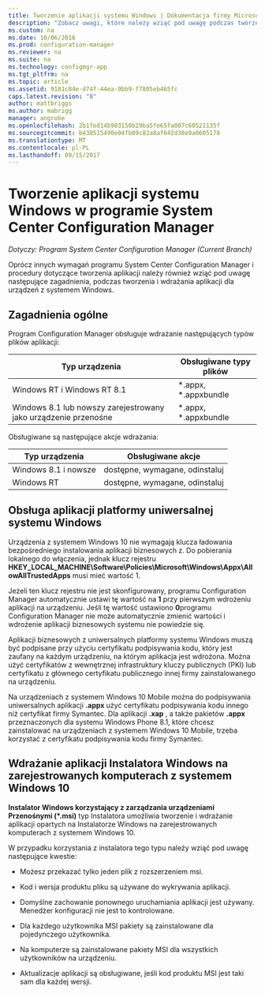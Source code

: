 ```yaml
---
title: Tworzenie aplikacji systemu Windows | Dokumentacja firmy Microsoft
description: "Zobacz uwagi, które należy wziąć pod uwagę podczas tworzenia i wdrażania aplikacji dla urządzeń z systemem Windows."
ms.custom: na
ms.date: 10/06/2016
ms.prod: configuration-manager
ms.reviewer: na
ms.suite: na
ms.technology: configmgr-app
ms.tgt_pltfrm: na
ms.topic: article
ms.assetid: 9181c84e-d74f-44ea-9bb9-f7805eb465fc
caps.latest.revision: "8"
author: mattbriggs
ms.author: mabrigg
manager: angrobe
ms.openlocfilehash: 2b1fed14b903150b29ba5fe65fa007c60521135f
ms.sourcegitcommit: b438515490e04fb09c82a8af642d38e9a0605178
ms.translationtype: MT
ms.contentlocale: pl-PL
ms.lasthandoff: 09/15/2017
---
```

# <a name="create-windows-applications-with-system-center-configuration-manager"></a>Tworzenie aplikacji systemu Windows w programie System Center Configuration Manager

*Dotyczy: Program System Center Configuration Manager (Current Branch)*

Oprócz innych wymagań programu System Center Configuration Manager i procedury dotyczące tworzenia aplikacji należy również wziąć pod uwagę następujące zagadnienia, podczas tworzenia i wdrażania aplikacji dla urządzeń z systemem Windows.  

## <a name="general-considerations"></a>Zagadnienia ogólne  
 Program Configuration Manager obsługuje wdrażanie następujących typów plików aplikacji:  

|Typ urządzenia|Obsługiwane typy plików|  
|-----------------|---------------------|  
|Windows RT i Windows RT 8.1|*.appx, \*.appxbundle|  
|Windows 8.1 lub nowszy zarejestrowany jako urządzenie przenośne|*.appx, \*.appxbundle|  

 Obsługiwane są następujące akcje wdrażania:  

|Typ urządzenia|Obsługiwane akcje|  
|-----------------|-----------------------|  
|Windows 8.1 i nowsze|dostępne, wymagane, odinstaluj|  
|Windows RT|dostępne, wymagane, odinstaluj|  

## <a name="support-for-universal-windows-platform-uwp-apps"></a>Obsługa aplikacji platformy uniwersalnej systemu Windows  
 Urządzenia z systemem Windows 10 nie wymagają klucza ładowania bezpośredniego instalowania aplikacji biznesowych z. Do pobierania lokalnego do włączenia, jednak klucz rejestru **HKEY_LOCAL_MACHINE\Software\Policies\Microsoft\Windows\Appx\AllowAllTrustedApps** musi mieć wartość 1.  

 Jeżeli ten klucz rejestru nie jest skonfigurowany, programu Configuration Manager automatycznie ustawi tę wartość na **1** przy pierwszym wdrożeniu aplikacji na urządzeniu. Jeśli tę wartość ustawiono **0**programu Configuration Manager nie może automatycznie zmienić wartości i wdrożenie aplikacji biznesowych systemu nie powiedzie się.  

 Aplikacji biznesowych z uniwersalnych platformy systemu Windows muszą być podpisane przy użyciu certyfikatu podpisywania kodu, który jest zaufany na każdym urządzeniu, na którym aplikacja jest wdrożona. Można użyć certyfikatów z wewnętrznej infrastruktury kluczy publicznych (PKI) lub certyfikatu z głównego certyfikatu publicznego innej firmy zainstalowanego na urządzeniu.  

 Na urządzeniach z systemem Windows 10 Mobile można do podpisywania uniwersalnych aplikacji **.appx** użyć certyfikatu podpisywania kodu innego niż certyfikat firmy Symantec. Dla aplikacji **.xap** , a także pakietów **.appx** przeznaczonych dla systemu Windows Phone 8.1, które chcesz zainstalować na urządzeniach z systemem Windows 10 Mobile, trzeba korzystać z certyfikatu podpisywania kodu firmy Symantec.  

## <a name="deploy-windows-installer-apps-to-enrolled-windows-10-pcs"></a>Wdrażanie aplikacji Instalatora Windows na zarejestrowanych komputerach z systemem Windows 10  
 **Instalator Windows korzystający z zarządzania urządzeniami Przenośnymi (\*.msi)** typ Instalatora umożliwia tworzenie i wdrażanie aplikacji opartych na Instalatorze Windows na zarejestrowanych komputerach z systemem Windows 10.  

 W przypadku korzystania z instalatora tego typu należy wziąć pod uwagę następujące kwestie:  

-   Możesz przekazać tylko jeden plik z rozszerzeniem msi.  

-   Kod i wersja produktu pliku są używane do wykrywania aplikacji.  

-   Domyślne zachowanie ponownego uruchamiania aplikacji jest używany. Menedżer konfiguracji nie jest to kontrolowane.  

-   Dla każdego użytkownika MSI pakiety są zainstalowane dla pojedynczego użytkownika.  

-   Na komputerze są zainstalowane pakiety MSI dla wszystkich użytkowników na urządzeniu.  

-   Aktualizacje aplikacji są obsługiwane, jeśli kod produktu MSI jest taki sam dla każdej wersji.  
